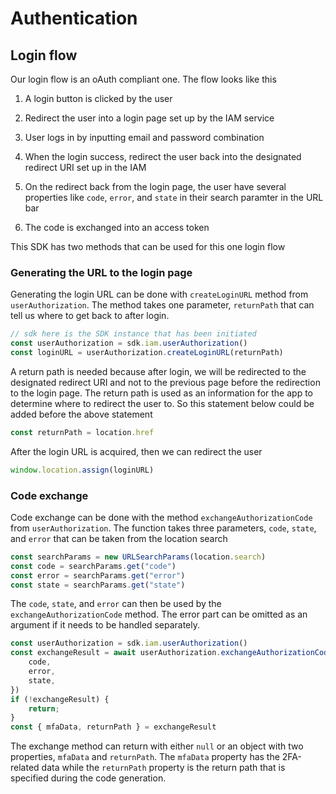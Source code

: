 # Authentication

## Login flow

Our login flow is an oAuth compliant one. The flow looks like this

1. A login button is clicked by the user

1. Redirect the user into a login page set up by the IAM service

1. User logs in by inputting email and password combination

1. When the login success, redirect the user back into the designated redirect URI set up in the IAM

1. On the redirect back from the login page, the user have several properties like `code`, `error`, and `state` in their search paramter in the URL bar

1. The code is exchanged into an access token

This SDK has two methods that can be used for this one login flow

### Generating the URL to the login page

Generating the login URL can be done with `createLoginURL` method from `userAuthorization`. The method takes one parameter, `returnPath` that can tell us where to get back to after login.

```ts
// sdk here is the SDK instance that has been initiated
const userAuthorization = sdk.iam.userAuthorization()
const loginURL = userAuthorization.createLoginURL(returnPath)
```
A return path is needed because after login, we will be redirected to the designated redirect URI and not to the previous page before the redirection to the login page. The return path is used as an information for the app to determine where to redirect the user to. So this statement below could be added before the above statement

```ts
const returnPath = location.href
```

After the login URL is acquired, then we can redirect the user

```ts
window.location.assign(loginURL)
```

### Code exchange

Code exchange can be done with the method `exchangeAuthorizationCode` from `userAuthorization`. The function takes three parameters, `code`, `state`, and `error` that can be taken from the location search

```ts
const searchParams = new URLSearchParams(location.search)
const code = searchParams.get("code")
const error = searchParams.get("error")
const state = searchParams.get("state")
```

The `code`, `state`, and `error` can then be used by the `exchangeAuthorizationCode` method. The error part can be omitted as an argument if it needs to be handled separately.

```ts
const userAuthorization = sdk.iam.userAuthorization()
const exchangeResult = await userAuthorization.exchangeAuthorizationCode({
    code,
    error,
    state,
})
if (!exchangeResult) {
    return;
}
const { mfaData, returnPath } = exchangeResult
```

The exchange method can return with either `null` or an object with two properties, `mfaData` and `returnPath`. The `mfaData` property has the 2FA-related data while the `returnPath` property is the return path that is specified during the code generation.